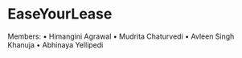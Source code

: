 # EaseYourLease

Members:
•	Himangini Agrawal
•	Mudrita Chaturvedi
•	Avleen Singh Khanuja
•	Abhinaya Yellipedi


